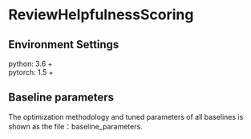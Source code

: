# ReviewHelpfulnessScoring  

## Environment Settings  
python: 3.6 +  
pytorch: 1.5 +  


## Baseline parameters
The optimization methodology and tuned parameters of all baselines is shown as the file：baseline_parameters.

